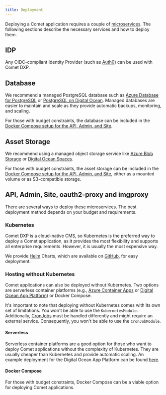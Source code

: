 ```yaml
---
title: Deployment
---
```


Deploying a Comet application requires a couple of [microservices](../overview/microservices.md). The following sections describe the necessary services and how to deploy them.

## IDP

Any OIDC-compliant Identity Provider (such as [Auth0](https://auth0.com/)) can be used with Comet DXP.

## Database

We recommend a managed PostgreSQL database such as [Azure Database for PostgreSQL](https://azure.microsoft.com/en-us/products/postgresql) or [PostgreSQL on Digital Ocean](https://www.digitalocean.com/pricing/managed-databases#postgresql). Managed databases are easier to maintain and scale as they provide automatic backups, monitoring, and scaling.

For those with budget constraints, the database can be included in the [Docker Compose setup for the API, Admin, and Site](#docker-compose).

## Asset Storage

We recommend using a managed object storage service like [Azure Blob Storage](https://azure.microsoft.com/en-us/services/storage/blobs) or [Digital Ocean Spaces](https://www.digitalocean.com/products/spaces).

For those with budget constraints, the asset storage can be included in the [Docker Compose setup for the API, Admin, and Site](#docker-compose), either as a mounted volume or as S3-compatible storage.

## API, Admin, Site, oauth2-proxy and imgproxy

There are several ways to deploy these microservices. The best deployment method depends on your budget and requirements.

### Kubernetes

Comet DXP is a cloud-native CMS, so Kubernetes is the preferred way to deploy a Comet application, as it provides the most flexibility and supports all enterprise requirements. However, it is usually the most expensive way.

We provide [Helm](https://helm.sh/) Charts, which are available on [GitHub](https://github.com/vivid-planet/comet-charts), for easy deployment.

### Hosting without Kubernetes

Comet applications can also be deployed without Kubernetes. Two options are serverless container platforms (e.g., [Azure Container Apps](https://azure.microsoft.com/en-us/products/container-apps) or [Digital Ocean App Platform](https://docs.digitalocean.com/products/app-platform/)) or Docker Compose.

It's important to note that deploying without Kubernetes comes with its own set of limitations. You won't be able to use the `KubernetesModule`. Additionally, [CronJobs](../cron-jobs/index.md) must be handled differently and might require an external service. Consequently, you won't be able to use the `CronJobModule`.

#### Serverless

Serverless container platforms are a good option for those who want to deploy Comet applications without the complexity of Kubernetes. They are usually cheaper than Kubernetes and provide automatic scaling. An example deployment for the Digital Ocean App Platform can be found [here](https://github.com/vivid-planet/comet-starter/tree/main/.digitalocean).

#### Docker Compose

For those with budget constraints, Docker Compose can be a viable option for deploying Comet applications.
